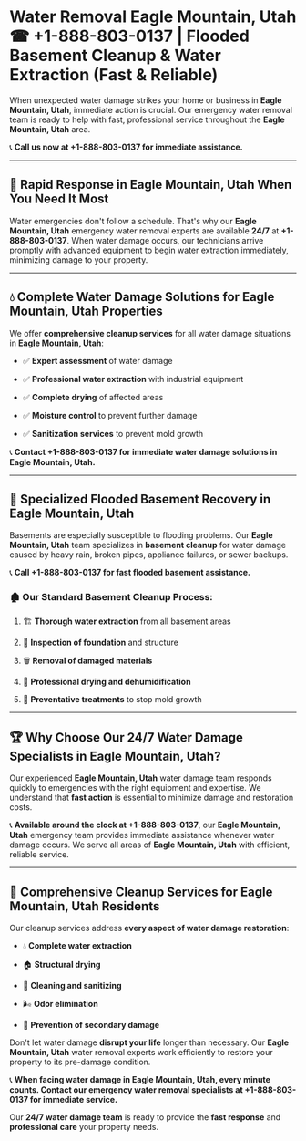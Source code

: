 # Water Removal Eagle Mountain, Utah ☎ +1-888-803-0137 | Flooded Basement Cleanup & Water Extraction (Fast & Reliable)

When unexpected water damage strikes your home or business in **Eagle Mountain, Utah**, immediate action is crucial. Our emergency water removal team is ready to help with fast, professional service throughout the **Eagle Mountain, Utah** area. 

📞 **Call us now at +1-888-803-0137 for immediate assistance.**

---

## 🚀 Rapid Response in Eagle Mountain, Utah When You Need It Most

Water emergencies don't follow a schedule. That's why our **Eagle Mountain, Utah** emergency water removal experts are available **24/7** at **+1-888-803-0137**. When water damage occurs, our technicians arrive promptly with advanced equipment to begin water extraction immediately, minimizing damage to your property.

---

## 💧 Complete Water Damage Solutions for Eagle Mountain, Utah Properties

We offer **comprehensive cleanup services** for all water damage situations in **Eagle Mountain, Utah**:

- ✅ **Expert assessment** of water damage  
- ✅ **Professional water extraction** with industrial equipment  
- ✅ **Complete drying** of affected areas  
- ✅ **Moisture control** to prevent further damage  
- ✅ **Sanitization services** to prevent mold growth  

📞 **Contact +1-888-803-0137 for immediate water damage solutions in Eagle Mountain, Utah.**

---

## 🌊 Specialized Flooded Basement Recovery in Eagle Mountain, Utah

Basements are especially susceptible to flooding problems. Our **Eagle Mountain, Utah** team specializes in **basement cleanup** for water damage caused by heavy rain, broken pipes, appliance failures, or sewer backups. 

📞 **Call +1-888-803-0137 for fast flooded basement assistance.**

### 🏚️ Our Standard Basement Cleanup Process:
1. 🏗️ **Thorough water extraction** from all basement areas  
2. 🔎 **Inspection of foundation** and structure  
3. 🗑️ **Removal of damaged materials**  
4. 💨 **Professional drying and dehumidification**  
5. 🚫 **Preventative treatments** to stop mold growth  

---

## 🏆 Why Choose Our 24/7 Water Damage Specialists in Eagle Mountain, Utah?

Our experienced **Eagle Mountain, Utah** water damage team responds quickly to emergencies with the right equipment and expertise. We understand that **fast action** is essential to minimize damage and restoration costs.

📞 **Available around the clock at +1-888-803-0137**, our **Eagle Mountain, Utah** emergency team provides immediate assistance whenever water damage occurs. We serve all areas of **Eagle Mountain, Utah** with efficient, reliable service.

---

## 🧹 Comprehensive Cleanup Services for Eagle Mountain, Utah Residents

Our cleanup services address **every aspect of water damage restoration**:

- 💧 **Complete water extraction**  
- 🏠 **Structural drying**  
- 🧼 **Cleaning and sanitizing**  
- 🌬️ **Odor elimination**  
- 🚫 **Prevention of secondary damage**  

Don't let water damage **disrupt your life** longer than necessary. Our **Eagle Mountain, Utah** water removal experts work efficiently to restore your property to its pre-damage condition.

📞 **When facing water damage in Eagle Mountain, Utah, every minute counts. Contact our emergency water removal specialists at +1-888-803-0137 for immediate service.**

Our **24/7 water damage team** is ready to provide the **fast response** and **professional care** your property needs.
